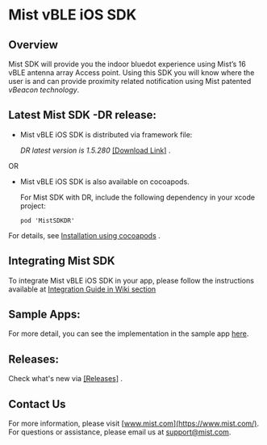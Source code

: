 # Mist vBLE iOS SDK

## Overview
Mist SDK will provide you the indoor bluedot experience using Mist’s 16 vBLE antenna array Access point. Using this SDK you will know where the user is and can provide proximity related notification using Mist patented *vBeacon technology*.

## Latest Mist SDK -DR release:
* Mist vBLE iOS SDK is distributed via framework file:            

  *DR latest version is 1.5.280* [[Download Link]](https://github.com/mistsys/mist-vble-ios-sdk/tree/master-dr2/Frameworks/1.5.280) .  

OR

* Mist vBLE iOS SDK is also available on cocoapods.     

  For Mist SDK with DR, include the following dependency in your xcode project:

  ```pod 'MistSDKDR'                    ```

For details, see [Installation using cocoapods](https://github.com/mistsys/mist-vble-ios-sdk/wiki#installation-using-cocoa-pods) .  


## Integrating Mist SDK
To integrate Mist vBLE iOS SDK in your app, please follow the instructions available at [Integration Guide in Wiki section](https://github.com/mistsys/mist-vble-ios-sdk/wiki)

## Sample Apps:
For more detail, you can see the implementation in the sample app [here](https://github.com/mistsys/mist-vble-ios-sdk/tree/master-dr2/DemoApp).


## Releases:
Check what's new via [[Releases]](https://github.com/mistsys/mist-vble-ios-sdk/releases) .  


## Contact Us
For more information, please visit [www.mist.com](https://www.mist.com/). For questions or assistance, please email us at support@mist.com.
